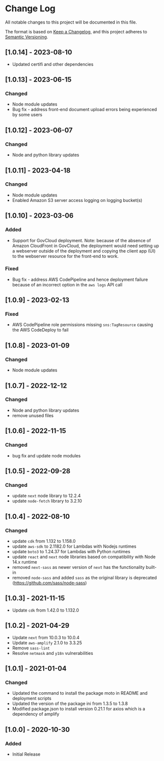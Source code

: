 # Change Log

All notable changes to this project will be documented in this file.

The format is based on [Keep a Changelog](https://keepachangelog.com/en/1.0.0/),
and this project adheres to [Semantic Versioning](https://semver.org/spec/v2.0.0.html).

## [1.0.14] - 2023-08-10
- Updated certifi and other dependencies 

## [1.0.13] - 2023-06-15

### Changed

- Node module updates
- Bug fix - address front-end document upload errors being experienced by some users

## [1.0.12] - 2023-06-07

### Changed

- Node and python library updates

## [1.0.11] - 2023-04-18

### Changed

- Node module updates
- Enabled Amazon S3 server access logging on logging bucket(s)

## [1.0.10] - 2023-03-06

### Added

- Support for GovCloud deployment. Note: because of the absence of Amazon CloudFront in GovCloud, the deployment would need
  setting up a webserver outside of the deployment and copying the client app (UI) to the webserver resource for the front-end
  to work.

### Fixed

- Bug fix - address AWS CodePipeline and hence deployment failure because of an incorrect option in the `aws logs` API call

## [1.0.9] - 2023-02-13

### Fixed

- AWS CodePipeline role permissions missing `sns:TagResource` causing the AWS CodeDeploy to fail

## [1.0.8] - 2023-01-09

### Changed

- Node module updates

## [1.0.7] - 2022-12-12

### Changed

- Node and python library updates
- remove unused files

## [1.0.6] - 2022-11-15

### Changed

- bug fix and update node modules

## [1.0.5] - 2022-09-28

### Changed

- update `next` node library to 12.2.4
- update `node-fetch` library to 3.2.10

## [1.0.4] - 2022-08-10

### Changed

- update `cdk` from 1.132 to 1.158.0
- update `aws-sdk` to 2.1182.0 for Lambdas with Nodejs runtimes
- update `boto3` to 1.24.37 for Lambdas with Python runtimes
- update `react` and `next` node libraries based on compatibility with Node 14.x runtime
- removed `next-sass` as newer version of `next` has the functionality built-in
- removed `node-sass` and added `sass` as the original library is deprecated (https://github.com/sass/node-sass)

## [1.0.3] - 2021-11-15

- Update `cdk` from 1.42.0 to 1.132.0

## [1.0.2] - 2021-04-29

- Update `next` from 10.0.3 to 10.0.4
- Update `aws-amplify` 2.1.0 to 3.3.25
- Remove `sass-lint`
- Resolve `netmask` and `y18n` vulnerabilities

## [1.0.1] - 2021-01-04

### Changed

- Updated the command to install the package moto in README and deployment scripts
- Updated the version of the package ini from 1.3.5 to 1.3.8
- Modified package.json to install version 0.21.1 for axios which is a dependency of amplify

## [1.0.0] - 2020-10-30

### Added

- Initial Release

